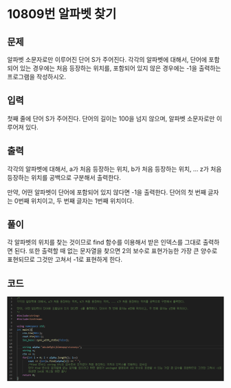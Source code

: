 # **10809번** 알파벳 찾기

[문자열]: https://www.acmicpc.net/problem/10809	"알파벳 찾기"



## 문제

알파벳 소문자로만 이루어진 단어 S가 주어진다. 각각의 알파벳에 대해서, 단어에 포함되어 있는 경우에는 처음 등장하는 위치를, 포함되어 있지 않은 경우에는 -1을 출력하는 프로그램을 작성하시오.



## 입력

첫째 줄에 단어 S가 주어진다. 단어의 길이는 100을 넘지 않으며, 알파벳 소문자로만 이루어져 있다.


## 출력

각각의 알파벳에 대해서, a가 처음 등장하는 위치, b가 처음 등장하는 위치, ... z가 처음 등장하는 위치를 공백으로 구분해서 출력한다.

만약, 어떤 알파벳이 단어에 포함되어 있지 않다면 -1을 출력한다. 단어의 첫 번째 글자는 0번째 위치이고, 두 번째 글자는 1번째 위치이다.



## 풀이

각 알파벳의 위치를 찾는 것이므로 find 함수를 이용해서 받은 인덱스를 그대로 출력하면 된다. 또한 출력할 때 없는 문자열을 찾으면 2의 보수로 표현가능한 가장 큰 양수로 표현되므로 그것만 고쳐서 -1로 표현하게 한다.



## 코드


![코드](https://github.com/Cheetozzeong/Algorithm_Study/blob/main/week2/10809/10809.png?raw=true)


